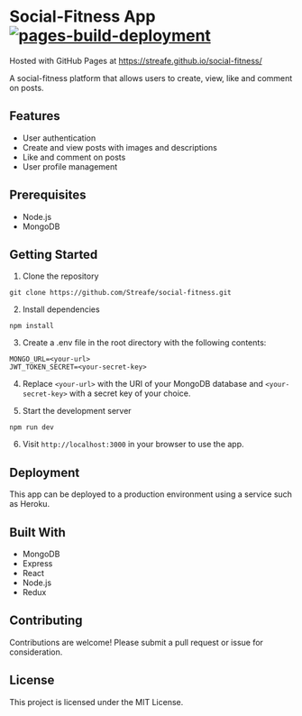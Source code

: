 # Social-Fitness App [![pages-build-deployment](https://github.com/Streafe/social-fitness/actions/workflows/pages/pages-build-deployment/badge.svg)](https://github.com/Streafe/social-fitness/actions/workflows/pages/pages-build-deployment)

Hosted with GitHub Pages at https://streafe.github.io/social-fitness/

A social-fitness platform that allows users to create, view, like and comment on posts.

## Features

- User authentication
- Create and view posts with images and descriptions
- Like and comment on posts
- User profile management

## Prerequisites

- Node.js
- MongoDB

## Getting Started

1. Clone the repository

```
git clone https://github.com/Streafe/social-fitness.git
```

2. Install dependencies

```
npm install
```

3. Create a .env file in the root directory with the following contents:

```
MONGO_URL=<your-url>
JWT_TOKEN_SECRET=<your-secret-key>
```

4. Replace `<your-url>` with the URI of your MongoDB database and `<your-secret-key>` with a secret key of your choice.

5. Start the development server

```
npm run dev
```

6. Visit `http://localhost:3000` in your browser to use the app.

## Deployment

This app can be deployed to a production environment using a service such as Heroku.

## Built With

- MongoDB
- Express
- React
- Node.js
- Redux

## Contributing

Contributions are welcome! Please submit a pull request or issue for consideration.

## License

This project is licensed under the MIT License.
